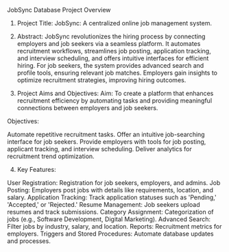 
JobSync Database Project Overview
1. Project Title:
JobSync: A centralized online job management system.

2. Abstract:
JobSync revolutionizes the hiring process by connecting employers and job seekers via a seamless platform. It automates recruitment workflows, streamlines job posting, application tracking, and interview scheduling, and offers intuitive interfaces for efficient hiring. For job seekers, the system provides advanced search and profile tools, ensuring relevant job matches. Employers gain insights to optimize recruitment strategies, improving hiring outcomes.

3. Project Aims and Objectives:
Aim:
To create a platform that enhances recruitment efficiency by automating tasks and providing meaningful connections between employers and job seekers.

Objectives:

Automate repetitive recruitment tasks.
Offer an intuitive job-searching interface for job seekers.
Provide employers with tools for job posting, applicant tracking, and interview scheduling.
Deliver analytics for recruitment trend optimization.

4. Key Features:

User Registration: Registration for job seekers, employers, and admins.
Job Posting: Employers post jobs with details like requirements, location, and salary.
Application Tracking: Track application statuses such as 'Pending,' 'Accepted,' or 'Rejected.'
Resume Management: Job seekers upload resumes and track submissions.
Category Assignment: Categorization of jobs (e.g., Software Development, Digital Marketing).
Advanced Search: Filter jobs by industry, salary, and location.
Reports: Recruitment metrics for employers.
Triggers and Stored Procedures: Automate database updates and processes.
